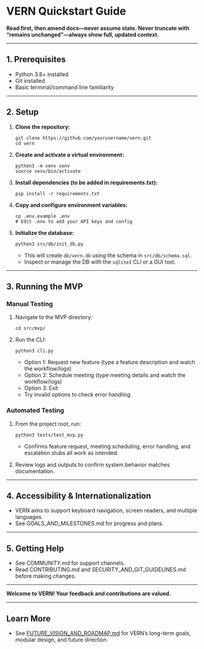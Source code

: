 # VERN Quickstart Guide

**Read first, then amend docs—never assume state. Never truncate with “remains unchanged”—always show full, updated context.**

---

## 1. Prerequisites

- Python 3.8+ installed
- Git installed
- Basic terminal/command line familiarity

---

## 2. Setup

1. **Clone the repository:**
   ```
   git clone https://github.com/yourusername/vern.git
   cd vern
   ```

2. **Create and activate a virtual environment:**
   ```
   python3 -m venv venv
   source venv/bin/activate
   ```

3. **Install dependencies (to be added in requirements.txt):**
   ```
   pip install -r requirements.txt
   ```

4. **Copy and configure environment variables:**
   ```
   cp .env.example .env
   # Edit .env to add your API keys and config
   ```

5. **Initialize the database:**
   ```
   python3 src/db/init_db.py
   ```
   - This will create `db/vern.db` using the schema in `src/db/schema.sql`.
   - Inspect or manage the DB with the `sqlite3` CLI or a GUI tool.

---

## 3. Running the MVP

### Manual Testing

1. Navigate to the MVP directory:
   ```
   cd src/mvp/
   ```
2. Run the CLI:
   ```
   python3 cli.py
   ```
   - Option 1: Request new feature (type a feature description and watch the workflow/logs)
   - Option 2: Schedule meeting (type meeting details and watch the workflow/logs)
   - Option 3: Exit
   - Try invalid options to check error handling.

### Automated Testing

1. From the project root, run:
   ```
   python3 tests/test_mvp.py
   ```
   - Confirms feature request, meeting scheduling, error handling, and escalation stubs all work as intended.

2. Review logs and outputs to confirm system behavior matches documentation.

---

## 4. Accessibility & Internationalization

- VERN aims to support keyboard navigation, screen readers, and multiple languages.
- See GOALS_AND_MILESTONES.md for progress and plans.

---

## 5. Getting Help

- See COMMUNITY.md for support channels.
- Read CONTRIBUTING.md and SECURITY_AND_GIT_GUIDELINES.md before making changes.

---

**Welcome to VERN! Your feedback and contributions are valued.**

---

## Learn More

- See [FUTURE_VISION_AND_ROADMAP.md](FUTURE_VISION_AND_ROADMAP.md) for VERN’s long-term goals, modular design, and future direction.
